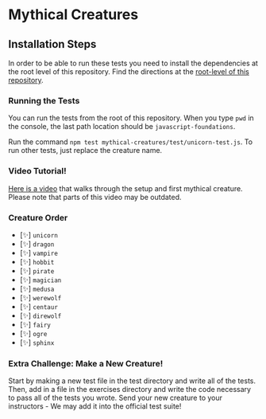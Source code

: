 # Mythical Creatures

## Installation Steps

In order to be able to run these tests you need to install the dependencies at the root level of this repository. Find the directions at the [root-level of this repository](https://github.com/turingschool-examples/javascript-foundations).

### Running the Tests

You can run the tests from the root of this repository. When you type `pwd` in the console, the last path location should be `javascript-foundations`.

Run the command `npm test mythical-creatures/test/unicorn-test.js`. To run other tests, just replace the creature name.

### Video Tutorial!

[Here is a video](https://youtu.be/wfrwMYn2BCg) that walks through the setup and first mythical creature. Please note that parts of this video may be outdated.

### Creature Order

- [✨] `unicorn`
- [✨] `dragon`
- [✨] `vampire`
- [✨] `hobbit`
- [✨] `pirate`
- [✨] `magician`
- [✨] `medusa`
- [✨] `werewolf`
- [✨] `centaur`
- [✨] `direwolf`
- [✨] `fairy`
- [✨] `ogre`
- [✨] `sphinx`

### Extra Challenge: Make a New Creature!

Start by making a new test file in the test directory and write all of the tests. Then, add in a file in the exercises directory and write the code necessary to pass all of the tests you wrote. Send your new creature to your instructors - We may add it into the official test suite!
